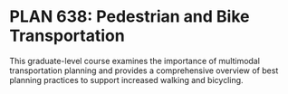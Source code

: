 # PLAN 638: Pedestrian and Bike Transportation

This graduate-level course examines the importance of multimodal transportation planning and provides a comprehensive overview of best planning practices to support increased walking and bicycling.